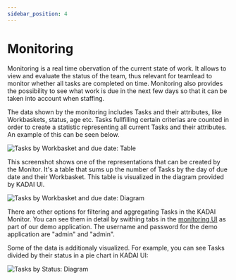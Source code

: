 ```yaml
---
sidebar_position: 4
---
```


# Monitoring

Monitoring is a real time obervation of the current state of work. It allows to view and evaluate the status of the team, thus relevant for teamlead to monitor whether all tasks are completed on time. Monitoring also provides the possibility to see what work is due in the next few days so that it can be taken into account when staffing.

The data shown by the monitoring includes Tasks and their attributes, like Workbaskets, status, age etc. Tasks fullfilling certain criterias are counted in order to create a statistic representing all current Tasks and their attributes. An example of this can be seen below.

![Tasks by Workbasket and due date: Table](../static/features/monitoring-by-workbasket-and-due-date.png)

This screenshot shows one of the representations that can be created by the Monitor. It's a table that sums up the number of Tasks by the day of due date and their Workbasket. This table is visualized in the diagram provided by KADAI UI.

![Tasks by Workbasket and due date: Diagram](../static/features/monitoring-by-workbasket-and-due-date-visual.png)

There are other options for filtering and aggregating Tasks in the KADAI Monitor. You can see them in detail by swithing tabs in the [monitoring UI](https://kadai.mybluemix.net/kadai/#/kadai/monitor/tasks-priority) as part of our demo application. The username and password for the demo application are "admin" and "admin".


Some of the data is additionaly visualized. For example, you can see Tasks divided by their status in a pie chart in KADAI UI:

![Tasks by Status: Diagram](../static/features/monitoring-tasks-by-status.png)
